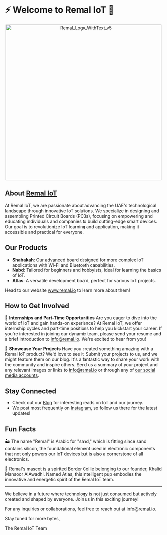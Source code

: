 # ⚡ Welcome to Remal IoT 👋
<div align="center">
  <img src="https://github.com/remaliot/.github/assets/122004635/5b7676aa-7146-4780-bc96-57f1b12b68c5" alt="Remal_Logo_WithText_v5" width="500"/>
</div>

## About [Remal IoT](https://remal.io/)
At Remal IoT, we are passionate about advancing the UAE's technological landscape through innovative IoT solutions. We specialize in designing and assembling Printed Circuit Boards (PCBs), focusing on empowering and educating individuals and companies to build cutting-edge smart devices. Our goal is to revolutionize IoT learning and application, making it accessible and practical for everyone.

## Our Products
- **Shabakah**: Our advanced board designed for more complex IoT applications with Wi-Fi and Bluetooth capabilities.
- **Nabd**: Tailored for beginners and hobbyists, ideal for learning the basics of IoT.
- **Atlas**: A versatile development board, perfect for various IoT projects.

Head to our website www.remal.io to learn more about them!

## How to Get Involved

🌟 **Internships and Part-Time Opportunities**
Are you eager to dive into the world of IoT and gain hands-on experience? At Remal IoT, we offer internship cycles and part-time positions to help you kickstart your career. If you're interested in joining our dynamic team, please send your resume and a brief introduction to [info@remal.io](mailto:info@remal.io). We're excited to hear from you!

🚀 **Showcase Your Projects**
Have you created something amazing with a Remal IoT product? We'd love to see it! Submit your projects to us, and we might feature them on our blog. It's a fantastic way to share your work with the community and inspire others. Send us a summary of your project and any relevant images or links to [info@remal.io](mailto:info@remal.io) or through any of [our social media accounts](https://remal.io/contact-us/).

## Stay Connected

- Check out our [Blog](https://remal.io/blog/) for interesting reads on IoT and our journey.
- We post most frequently on [Instagram](https://www.instagram.com/remal_iot/), so follow us there for the latest updates!

## Fun Facts

🏜️ The name "Remal" is Arabic for "sand," which is fitting since sand contains silicon, the foundational element used in electronic components that not only powers our IoT devices but is also a cornerstone of all electronics.

🐶 Remal's mascot is a spirited Border Collie belonging to our founder, Khalid Mansoor AlAwadhi. Named Atlas, this intelligent pup embodies the innovative and energetic spirit of the Remal IoT team.

---

We believe in a future where technology is not just consumed but actively created and shaped by everyone. Join us in this exciting journey!

For any inquiries or collaborations, feel free to reach out at [info@remal.io](mailto:info@remal.io).

Stay tuned for more bytes,

The Remal IoT Team
